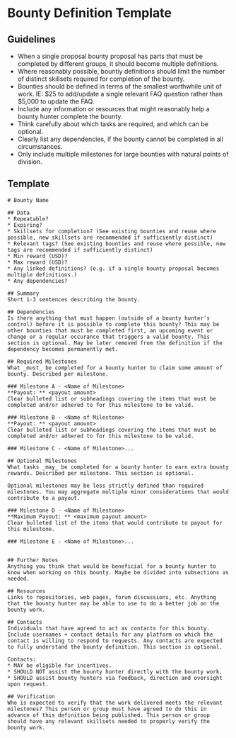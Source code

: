 # Bounty Definition Template

## Guidelines
* When a single proposal bounty proposal has parts that must be completed by different groups, it should become multiple definitions. 
* Where reasonably possible, bountiy definitions should limit the number of distinct skillsets required for completion of the bounty.
* Bounties should be defined in terms of the smallest worthwhile unit of work. IE: $25 to add/update a single relevant FAQ question rather than $5,000 to update the FAQ.
* Include any information or resources that might reasonably help a bounty hunter complete the bounty.
* Think carefully about which tasks are required, and which can be optional.
* Clearly list any dependencies, if the bounty cannot be completed in all circumstances.
* Only include multiple milestones for large bounties with natural points of division.

## Template

```
# Bounty Name 

## Data
* Repeatable?
* Expiring?
* Skillsets for completion? (See existing bounties and reuse where possible, new skillsets are recommended if sufficiently distinct)
* Relevant tags? (See existing bounties and reuse where possible, new tags are recommended if sufficiently distinct)
* Min reward (USD)?
* Max reward (USD)?
* Any linked definitions? (e.g. if a single bounty proposal becomes multiple definitions.)
* Any dependencies? 

## Summary 
Short 1-3 sentences describing the bounty.

## Dependencies
Is there anything that must happen (outside of a bounty hunter's control) before it is possible to complete this bounty? This may be other bounties that must be completed first, an upcoming event or change or a regular occurance that triggers a valid bounty. This section is optional. May be later removed from the definition if the dependency becomes permanently met. 

## Required Milestones
What _must_ be completed for a bounty hunter to claim some amount of bounty. Described per milestone.

### Milestone A - <Name of Milestone>
**Payout: ** <payout amount>
Clear bulleted list or subheadings covering the items that must be completed and/or adhered to for this milestone to be valid.

### Milestone B - <Name of Milestone>
**Payout: ** <payout amount>
Clear bulleted list or subheadings covering the items that must be completed and/or adhered to for this milestone to be valid.

### Milestone C - <Name of Milestone>...

## Optional Milestones
What tasks _may_ be completed for a bounty hunter to earn extra bounty rewards. Described per milestone. This section is optional.

Optional milestones may be less strictly defined than required milestones. You may aggregate multiple minor considerations that would contribute to a payout. 

### Milestone D - <Name of Milestone>
**Maximum Payout: ** <maximum payout amount>
Clear bulleted list of the items that would contribute to payout for this milestone.

### Milestone E - <Name of Milestone>...


## Further Notes
Anything you think that would be beneficial for a bounty hunter to know when working on this bounty. Maybe be divided into subsections as needed.

## Resources
Links to repositories, web pages, forum discussions, etc. Anything that the bounty hunter may be able to use to do a better job on the bounty work. 

## Contacts
Individuals that have agreed to act as contacts for this bounty. Include usernames + contact details for any platform on which the contact is willing to respond to requests. Any contacts are expected to fully understand the bounty definition. This section is optional. 

Contacts:
* MAY be eligible for incentives.
* SHOULD NOT assist the bounty hunter directly with the bounty work.
* SHOULD assist bounty hunters via feedback, direction and oversight upon request.

## Verification
Who is expected to verify that the work delivered meets the relevant milestones? This person or group must have agreed to do this in advance of this definition being published. This person or group should have any relevant skillsets needed to properly verify the bounty work.


```